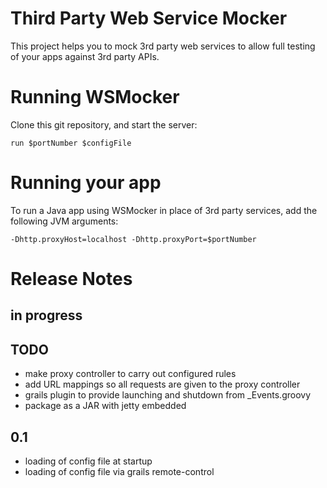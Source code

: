 Third Party Web Service Mocker
==============================

This project helps you to mock 3rd party web services to allow full testing of your apps against 3rd party APIs.

# Running WSMocker

Clone this git repository, and start the server:

	run $portNumber $configFile

# Running your app

To run a Java app using WSMocker in place of 3rd party services, add the following JVM arguments:

	-Dhttp.proxyHost=localhost -Dhttp.proxyPort=$portNumber

# Release Notes

## in progress

## TODO

* make proxy controller to carry out configured rules
* add URL mappings so all requests are given to the proxy controller
* grails plugin to provide launching and shutdown from _Events.groovy
* package as a JAR with jetty embedded

## 0.1

* loading of config file at startup
* loading of config file via grails remote-control

